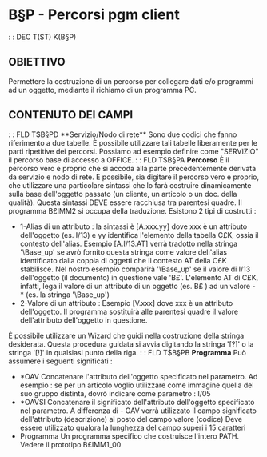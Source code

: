 # B§P - Percorsi pgm client
 :  : DEC T(ST) K(B§P)
## OBIETTIVO
Permettere la costruzione di un percorso per collegare dati e/o programmi ad un oggetto, mediante il richiamo di un programma PC.
## CONTENUTO DEI CAMPI
 :  : FLD T$B§PD **Servizio/Nodo di rete**
Sono due codici che fanno riferimento a due tabelle.
È possibile utilizzare tali tabelle liberamente per le parti ripetitive dei percorsi. Possiamo ad esempio definire come "SERVIZIO" il percorso base di accesso a OFFICE.
 :  : FLD T$B§PA **Percorso**
È il percorso vero e proprio che si accoda alla parte precedentemente derivata da servizio e nodo di rete.
È possibile, sia digitare il percorso vero e proprio, che utilizzare una particolare sintassi che lo farà costruire dinamicamente sulla base dell'oggetto passato (un cliente, un articolo o un doc. della qualità).
Questa sintassi DEVE essere racchiusa tra parentesi quadre. Il programma B£IMM2 si occupa della traduzione.
Esistono 2 tipi di costrutti : 
- 1-Alias di un attributo :  la sintassi è [A.xxx.yy] dove xxx è un attributo dell'oggetto (es. I/13) e yy identifica l'elemento della tabella C£K, ossia il contesto dell'alias. Esempio [A.I/13.AT] verrà tradotto nella stringa '\Base_up\' se avrò fornito questa stringa come valore dell'alias identificato dalla coppia di oggetti che il contesto AT della C£K stabilisce.
Nel nostro esempio comparirà '\Base_up\' se il valore di I/13 dell'oggetto (il documento) in questione vale 'B£'.
L'elemento AT di C£K, infatti, lega il valore di un attributo di un oggetto (es. B£ ) ad un valore - \* (es. la stringa '\Base_up\')
- 2-Valore di un attributo :  Esempio [V.xxx] dove xxx è un attributo dell'oggetto.
Il programma sostituirà alle parentesi quadre il valore dell'attributo dell'oggetto in questione.

È possibile utilizzare un Wizard che guidi nella costruzione della stringa desiderata. Questa procedura guidata si avvia digitando la stringa '[?]' o la stringa '[!]' in qualsiasi punto della riga.
 :  : FLD T$B§PB **Programma**
Può assumere i seguenti significati : 
-    \*OAV
Concatenare l'attributo dell'oggetto specificato nel parametro. Ad esempio :  se per un articolo voglio utilizzare come immagine quella del suo gruppo distinta, dovrò indicare come parametro : 
I/05
-    \*OAVSI
Concatenare il significato dell'attributo dell'oggetto specificato nel parametro. A differenza di - OAV verrà utilizzato il campo significato dell'attributo (descrizione) al posto del campo valore (codice)
Deve essere utilizzato qualora la lunghezza del campo superi i 15 caratteri
-    Programma
Un programma specifico che costruisce l'intero PATH.
Vedere il prototipo B£IMM1_00
